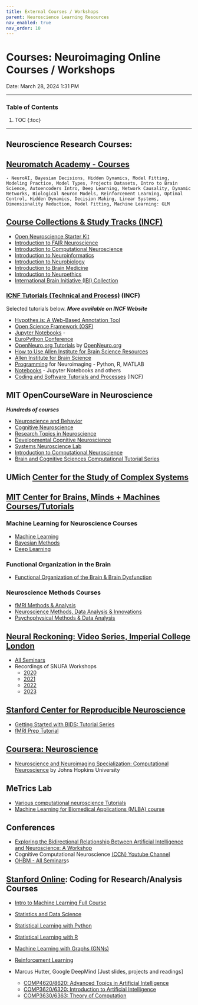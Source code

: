 ```yaml
---
title: External Courses / Workshops
parent: Neuroscience Learning Resources
nav_enabled: true 
nav_order: 10
---
```


# Courses: Neuroimaging Online Courses / Workshops
Date: March 28, 2024 1:31 PM

---
### Table of Contents
1. TOC
{:toc}
---


## Neuroscience Research Courses:

## [Neuromatch Academy - Courses](https://www.youtube.com/@neuromatchacademy7117/playlists)
    - NeuroAI, Bayesian Decisions, Hidden Dynamics, Model Fitting, Modeling Practice, Model Types, Projects Datasets, Intro to Brain Science, Autoencoders Intro, Deep Learning, Network Causality, Dynamic Networks, Biological Neuron Models, Reinforcement Learning, Optimal Control, Hidden Dynamics, Decision Making, Linear Systems, Dimensionality Reduction, Model Fitting, Machine Learning: GLM
    
## [Course Collections & Study Tracks (INCF)](https://training.incf.org/study-tracks)    
- [Open Neuroscience Starter Kit](https://training.incf.org/studytrack/open-neuroscience-starter-kit) 
- [Introduction to FAIR Neuroscience](https://training.incf.org/studytrack/introduction-fair-neuroscience)
- [Introduction to Computational Neuroscience](https://training.incf.org/studytrack/introduction-computational-neuroscience)
- [Introduction to Neuroinformatics](https://training.incf.org/studytrack/introduction-neuroinformatics)
- [Introduction to Neurobiology](https://training.incf.org/studytrack/introduction-neurobiology)
- [Introduction to Brain Medicine](https://training.incf.org/studytrack/introduction-brain-medicine)
- [Introduction to Neuroethics](https://training.incf.org/studytrack/introduction-neuroethics)
- [International Brain Initiative (IBI) Collection](https://training.incf.org/studytrack/international-brain-initiative-ibi-collection)
    
### [ICNF Tutorials (Technical and Process)](https://training.incf.org/tutorials) (INCF)
Selected tutorials below. ***More available on INCF Website***
- [Hypothes.is: A Web-Based Annotation Tool](https://training.incf.org/course/hypothesis-web-based-annotation-tool)
- [Open Science Framework (OSF)](https://training.incf.org/course/open-science-framework-osf)
- [Jupyter Notebooks](https://training.incf.org/course/jupyter-notebooks) - 
- [EuroPython Conference](https://training.incf.org/taxonomy/term/141)
- [OpenNeuro.org Tutorials](https://training.incf.org/course/openneuroorg-tutorials) by [OpenNeuro.org](https://training.incf.org/taxonomy/term/144)
- [How to Use Allen Institute for Brain Science Resources](https://training.incf.org/course/how-use-allen-institute-brain-science-resources)
- [Allen Institute for Brain Science](https://training.incf.org/taxonomy/term/156)
- [Programming](https://training.incf.org/course/programming) for Neuroimaging - Python, R, MATLAB
- [Notebooks](https://training.incf.org/course/notebooks) - Jupyter Notebooks and others
- [Coding and Software Tutorials and Processes](https://training.incf.org/tutorials) (INCF)

    
## MIT OpenCourseWare in Neuroscience
***Hundreds of courses*** 
- [Neuroscience and Behavior](https://ocw.mit.edu/courses/9-01-neuroscience-and-behavior-fall-2003/)
- [Cognitive Neuroscience](https://ocw.mit.edu/courses/9-10-cognitive-neuroscience-spring-2006/)
- [Research Topics in Neuroscience](https://ocw.mit.edu/courses/9-95-a-research-topics-in-neuroscience-january-iap-2003/)
- [Developmental Cognitive Neuroscience](https://ocw.mit.edu/courses/9-s915-developmental-cognitive-neuroscience-spring-2012/)
- [Systems Neuroscience Lab](https://ocw.mit.edu/courses/9-17-systems-neuroscience-lab-spring-2013/)
- [Introduction to Computational Neuroscience](https://ocw.mit.edu/courses/9-29j-introduction-to-computational-neuroscience-spring-2004/)
- [Brain and Cognitive Sciences Computational Tutorial Series](https://ocw.mit.edu/courses/res-9-008-brain-and-cognitive-sciences-computational-tutorials/)
    
## UMich [Center for the Study of Complex Systems](https://lsa.umich.edu/cscs) 
    
## [MIT Center for Brains, Minds + Machines Courses/Tutorials](https://cbmm.mit.edu/learning-hub/topic-modules)
    
### Machine Learning for Neuroscience Courses
- [Machine Learning](https://cbmm.mit.edu/learning-hub/topic-modules#4019)
- [Bayesian Methods](https://cbmm.mit.edu/learning-hub/topic-modules#4020)
- [Deep Learning](https://cbmm.mit.edu/learning-hub/topic-modules#4021) 
    
### Functional Organization in the Brain
- [Functional Organization of the Brain & Brain Dysfunction](https://cbmm.mit.edu/learning-hub/topic-modules#4026)
    
### Neuroscience Methods Courses
- [fMRI Methods & Analysis](https://cbmm.mit.edu/learning-hub/topic-modules#4034) 
- [Neuroscience Methods, Data Analysis & Innovations](https://cbmm.mit.edu/learning-hub/topic-modules#4035) 
- [Psychophysical Methods & Data Analysis](https://cbmm.mit.edu/learning-hub/topic-modules#4036) 
    

## [Neural Reckoning: Video Series, Imperial College London](https://www.youtube.com/@neuralreckoning/videos)
- [All Seminars](https://www.youtube.com/@neuralreckoning/videos) 
- Recordings of SNUFA Workshops
    - [2020](https://www.youtube.com/watch?v=5SrEycIbfRE&list=PL09WqqDbQWHFvM9DFYkM_GfnrVnIdLRhy&pp=iAQB)
    - [2021](https://www.youtube.com/watch?v=WF3jeEwlurA&list=PL09WqqDbQWHEqm1_3a620tKUKnC6FgBrG&pp=iAQB)
    - [2022](https://www.youtube.com/watch?v=DkbzAOkI2bE&list=PL09WqqDbQWHFjkkXiQdOYC1wAdgSUMGxQ&pp=iAQB)
    - [2023](https://www.youtube.com/watch?v=u9Nxp9PvuM4&list=PL09WqqDbQWHHPPOpmHezdxbuQqow6EarR&pp=iAQB)
    
## [**Stanford Center for Reproducible Neuroscience**](https://reproducibility.stanford.edu/)
- [Getting Started with BIDS: Tutorial Series](https://reproducibility.stanford.edu/bids-tutorial-series-part-1a/)
- [fMRI Prep Tutorial](https://reproducibility.stanford.edu/fmriprep-tutorial-running-the-docker-image/)
    
## [Coursera: Neuroscience](https://www.coursera.org)
- [Neuroscience and Neuroimaging Specialization: Computational Neuroscience](https://www.coursera.org/specializations/computational-neuroscience) by Johns Hopkins University

## MeTrics Lab
- [Various computational neuroscience Tutorials](https://www.youtube.com/playlist?list=PLc95HdN2_wt9UEjeDDFF1bdRHDKzcsW4b)
- [Machine Learning for Biomedical Applications (MLBA) course](https://www.youtube.com/@emmarobinson8262/playlists)
    

## Conferences
- [Exploring the Bidirectional Relationship Between Artificial Intelligence and Neuroscience: A Workshop](https://www.nationalacademies.org/event/41351_03-2024_exploring-the-bidirectional-relationship-between-artificial-intelligence-and-neuroscience-a-workshop) 
- Cognitive Computational Neuroscience [(CCN) Youtube Channel](https://www.youtube.com/@cogcompneuro/videos)
- [OHBM - All Seminars](https://www.youtube.com/@OHBM/videos)s



## [Stanford Online](https://www.youtube.com/@stanfordonline): Coding for Research/Analysis Courses
- [Intro to Machine Learning Full Course](https://www.youtube.com/playlist?list=PLoROMvodv4rMiGQp3WXShtMGgzqpfVfbU)
- [Statistics and Data Science](https://www.youtube.com/playlist?list=PLoROMvodv4rO5jY6RA1eFVcLVY2kJU_EL)
- [Statistical Learning with Python](https://www.youtube.com/playlist?list=PLoROMvodv4rPP6braWoRt5UCXYZ71GZIQ)
- [Statistical Learning with R](https://www.youtube.com/playlist?list=PLoROMvodv4rOzrYsAxzQyHb8n_RWNuS1e)
- [Machine Learning with Graphs (GNNs)](https://www.youtube.com/playlist?list=PLoROMvodv4rOP-ImU-O1rYRg2RFxomvFp)
- [Reinforcement Learning](https://www.youtube.com/playlist?list=PLoROMvodv4rOSOPzutgyCTapiGlY2Nd8u)

- Marcus Hutter, Google DeepMind [Just slides, projects and readings]
    - [COMP4620/8620: Advanced Topics in Artificial Intelligence](http://hutter1.net/rsise/comp4620.htm)
    - [COMP3620/6320: Introduction to Artificial Intelligence](http://studyat.anu.edu.au/courses/COMP3620;details.html)
    - [COMP3630/6363: Theory of Computation](https://web.archive.org/web/20190420081439/https://cs.anu.edu.au/courses/comp3630/)
